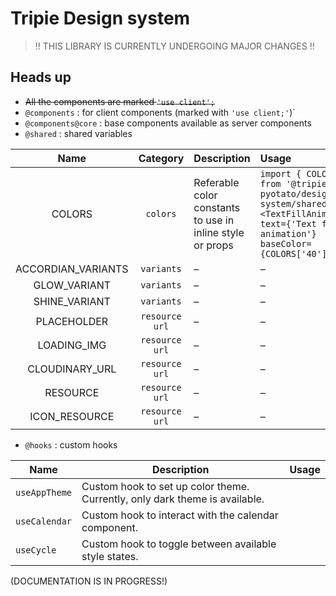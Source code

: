# Tripie Design system

> !! THIS LIBRARY IS CURRENTLY UNDERGOING MAJOR CHANGES !!

## Heads up

- ~~All the components are marked `'use client';`~~
- `@components` : for client components (marked with `'use client;'`)`
- `@components@core` : base components available as server components
- `@shared` : shared variables

|        Name        |    Category    | Description                                               | Usage                                                                                                                                        |
| :----------------: | :------------: | :-------------------------------------------------------- | :------------------------------------------------------------------------------------------------------------------------------------------- |
|       COLORS       |    `colors`    | Referable color constants to use in inline style or props | `import { COLORS } from '@tripie-pyotato/design-system/shared'; <TextFillAnimation text={'Text fill animation'} baseColor={COLORS['40']} />` |
| ACCORDIAN_VARIANTS |   `variants`   | –                                                         | –                                                                                                                                            |
|    GLOW_VARIANT    |   `variants`   | –                                                         | –                                                                                                                                            |
|   SHINE_VARIANT    |   `variants`   | –                                                         | –                                                                                                                                            |
|    PLACEHOLDER     | `resource url` | –                                                         | –                                                                                                                                            |
|    LOADING_IMG     | `resource url` | –                                                         | –                                                                                                                                            |
|   CLOUDINARY_URL   | `resource url` | –                                                         | –                                                                                                                                            |
|      RESOURCE      | `resource url` | –                                                         | –                                                                                                                                            |
|   ICON_RESOURCE    | `resource url` | –                                                         | –                                                                                                                                            |

- `@hooks` : custom hooks

| Name          | Description                                                                 | Usage |
| ------------- | --------------------------------------------------------------------------- | ----- |
| `useAppTheme` | Custom hook to set up color theme. Currently, only dark theme is available. |       |
| `useCalendar` | Custom hook to interact with the calendar component.                        |       |
| `useCycle`    | Custom hook to toggle between available style states.                       |       |

(DOCUMENTATION IS IN PROGRESS!)
